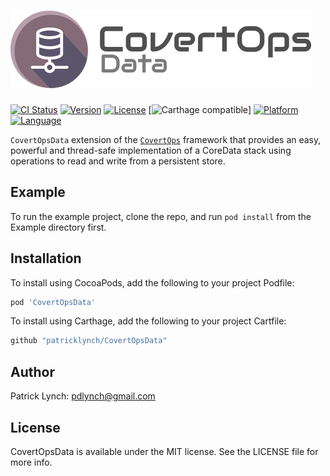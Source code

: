 # ![CovertOpsData Logo](logo-covertops-data.png)


[![CI Status](https://img.shields.io/travis/patricklynch/CovertOpsData.svg?style=flat)](https://travis-ci.org/patricklynch/CovertOpsData)
[![Version](https://img.shields.io/cocoapods/v/CovertOpsData.svg?style=flat)](https://cocoapods.org/pods/CovertOpsData)
[![License](https://img.shields.io/cocoapods/l/CovertOpsData.svg?style=flat)](https://cocoapods.org/pods/CovertOpsData)
[![Carthage compatible](https://img.shields.io/badge/Carthage-compatible-4BC51D.svg?style=flat)]
[![Platform](https://img.shields.io/cocoapods/p/CovertOpsData.svg?style=flat)](https://cocoapods.org/pods/CovertOpsData)
[![Language](https://img.shields.io/badge/swift-4.2-orange.svg)](https://developer.apple.com/swift)

`CovertOpsData` extension of the [`CovertOps`](https://github.com/patricklynch/CovertOps) framework that provides an easy, powerful and thread-safe implementation of a CoreData stack using operations to read and write from a persistent store.

## Example

To run the example project, clone the repo, and run `pod install` from the Example directory first.

## Installation

To install using CocoaPods, add the following to your project Podfile:
```ruby
pod 'CovertOpsData'
```
To install using Carthage, add the following to your project Cartfile:
```ruby
github "patricklynch/CovertOpsData"
```

## Author

Patrick Lynch: pdlynch@gmail.com

## License

CovertOpsData is available under the MIT license. See the LICENSE file for more info.
